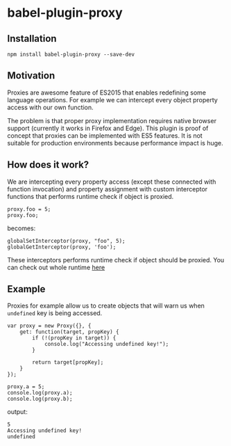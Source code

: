 # babel-plugin-proxy

## Installation
    
    npm install babel-plugin-proxy --save-dev

## Motivation

Proxies are awesome feature of ES2015 that enables redefining some language operations. For example we can intercept every object property access with our own function.
    
The problem is that proper proxy implementation requires native browser support (currently it works in Firefox and Edge). This plugin is proof of concept that proxies can be implemented with ES5 features. It is not suitable for production environments because performance impact is huge.
    
## How does it work?

We are intercepting every property access (except these connected with function invocation) and property assignment with custom interceptor functions that performs runtime check if object is proxied.
    
    proxy.foo = 5;
    proxy.foo;
       
becomes:
    
    globalSetInterceptor(proxy, "foo", 5);
    globalGetInterceptor(proxy, 'foo');
    
These interceptors performs runtime check if object should be proxied. You can check out whole runtime [here](https://github.com/krzkaczor/babel-plugin-proxy/blob/master/src/runtime.js)

## Example
Proxies for example allow us to create objects that will warn us when `undefined` key is being accessed. 
     
    var proxy = new Proxy({}, {
        get: function(target, propKey) {
            if (!(propKey in target)) {
                console.log("Accessing undefined key!");
            }
    
            return target[propKey];
        }
    });
    
    proxy.a = 5;
    console.log(proxy.a);
    console.log(proxy.b);

output:

    5
    Accessing undefined key!
    undefined